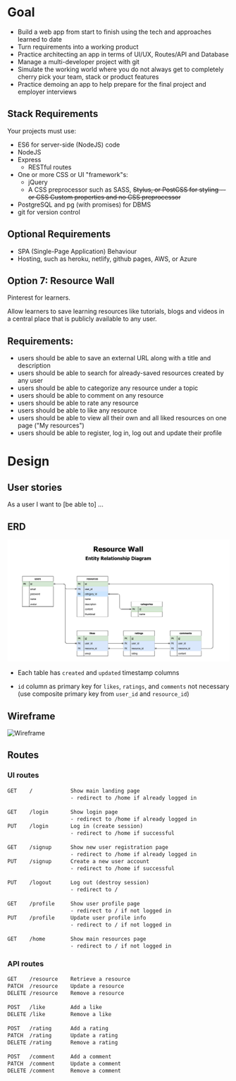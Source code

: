 # Goal

- Build a web app from start to finish using the tech and approaches learned to date
- Turn requirements into a working product
- Practice architecting an app in terms of UI/UX, Routes/API and Database
- Manage a multi-developer project with git
- Simulate the working world where you do not always get to completely cherry pick your team, stack or product features
- Practice demoing an app to help prepare for the final project and employer interviews

## Stack Requirements

Your projects must use:

- ES6 for server-side (NodeJS) code
- NodeJS
- Express
  - RESTful routes
- One or more CSS or UI "framework"s:
  - jQuery
  - A CSS preprocessor such as SASS, ~~Stylus, or PostCSS for styling -- or CSS Custom properties and no CSS preprocessor~~
- PostgreSQL and pg (with promises) for DBMS
- git for version control

## Optional Requirements

- SPA (Single-Page Application) Behaviour
- Hosting, such as heroku, netlify, github pages, AWS, or Azure

## Option 7: Resource Wall

Pinterest for learners.

Allow learners to save learning resources like tutorials, blogs and videos in a central place that is publicly available to any user.

## Requirements:

- users should be able to save an external URL along with a title and description
- users should be able to search for already-saved resources created by any user
- users should be able to categorize any resource under a topic
- users should be able to comment on any resource
- users should be able to rate any resource
- users should be able to like any resource
- users should be able to view all their own and all liked resources on one page ("My resources")
- users should be able to register, log in, log out and update their profile

# Design

## User stories

As a user I want to [be able to] ...

## ERD

![ERD](docs/resource-wall-erd.png "ERD")

- Each table has `created` and `updated` timestamp columns

- `id` column as primary key for `likes`, `ratings`, and `comments` not necessary (use composite primary key from `user_id` and `resource_id`)

## Wireframe

![Wireframe](docs/wireframe.png "Wireframe")

## Routes

### UI routes

```
GET    /            Show main landing page
                    - redirect to /home if already logged in

GET    /login       Show login page
                    - redirect to /home if already logged in
PUT    /login       Log in (create session)
                    - redirect to /home if successful

GET    /signup      Show new user registration page
                    - redirect to /home if already logged in
PUT    /signup      Create a new user account
                    - redirect to /home if successful

PUT    /logout      Log out (destroy session)
                    - redirect to /

GET    /profile     Show user profile page
                    - redirect to / if not logged in
PUT    /profile     Update user profile info
                    - redirect to / if not logged in

GET    /home        Show main resources page
                    - redirect to / if not logged in
```

### API routes

```
GET    /resource    Retrieve a resource
PATCH  /resource    Update a resource
DELETE /resource    Remove a resource

POST   /like        Add a like
DELETE /like        Remove a like

POST   /rating      Add a rating
PATCH  /rating      Update a rating
DELETE /rating      Remove a rating

POST   /comment     Add a comment
PATCH  /comment     Update a comment
DELETE /comment     Remove a comment
```

